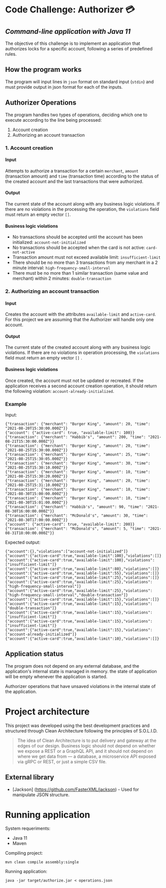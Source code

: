 # Code Challenge: Authorizer 💳

## _Command-line application with Java 11_

The objective of this challenge is to implement an application that authorizes locks for a specific account, following a series of predefined rules.

## How the program works

The program will input lines in `json` format on standard input (`stdin`) and must provide output in json format for each of the inputs.

## Authorizer Operations

The program handles two types of operations, deciding which one to execute according to the line being processed:

1. Account creation
2. Authorizing an account transaction

### 1. Account creation

#### Input

Attempts to authorize a transaction for a certain `merchant`, `amount` (transaction amount) and `time` (transaction time) according to the status of the created account and the last transactions that were authorized.

#### Output

The current state of the account along with any business logic violations. If there are no violations in the processing the operation, the `violations` field must return an empty vector `[]`.

#### Business logic violations

- No transactions should be accepted until the account has been initialized: `account-not-initialized`
- No transactions should be accepted when the card is not active: `card-not-active`
- Transaction amount must not exceed available limit: `insufficient-limit`
- There should be no more than 3 transactions from any merchant in a 2 minute interval: `high-frequency-small-interval`
- There must be no more than 1 similar transaction (same value and merchant) within 2 minutes: `double-transaction`

### 2. Authorizing an account transaction

#### Input

Creates the account with the attributes `available-limit` and `active-card`. For this project we are assuming that the Authorizer will handle only one account.

#### Output

The current state of the created account along with any business logic violations. If there are no violations in operation processing, the `violations` field must return an empty vector `[]` .

#### Business logic violations

Once created, the account must not be updated or recreated. If the application receives a second account creation operation, it should return the following violation: `account-already-initialized`.

### Example

Input:

```
{"transaction": {"merchant": "Burger King", "amount": 20, "time": "2021-08-20T15:30:00.000Z"}}
{"account": {"active-card": true, "available-limit": 100}}
{"transaction": {"merchant": "Habbib's", "amount": 200, "time": "2021-08-21T15:30:00.000Z"}}
{"transaction": {"merchant": "Burger King", "amount": 20, "time": "2021-08-25T15:30:00.000Z"}}
{"transaction": {"merchant": "Burger King", "amount": 25, "time": "2021-08-25T15:30:05.000Z"}}
{"transaction": {"merchant": "Burger King", "amount": 30, "time": "2021-08-25T15:30:10.000Z"}}
{"transaction": {"merchant": "Burger King", "amount": 10, "time": "2021-08-25T15:30:20.000Z"}}
{"transaction": {"merchant": "Burger King", "amount": 20, "time": "2021-08-25T15:31:10.000Z"}}
{"transaction": {"merchant": "Burger King", "amount": 10, "time": "2021-08-30T15:00:00.000Z"}}
{"transaction": {"merchant": "Burger King", "amount": 10, "time": "2021-08-30T15:01:00.000Z"}}
{"transaction": {"merchant": "Habbib's", "amount": 90, "time": "2021-08-30T16:00:00.000Z"}}
{"transaction": {"merchant": "McDonald's", "amount": 30, "time": "2021-08-30T17:00:00.000Z"}}
{"account": {"active-card": true, "available-limit": 200}}
{"transaction": {"merchant": "McDonald's", "amount": 5, "time": "2021-08-31T18:00:00.000Z"}}
```

Expected output:

```
{"account":{},"violations":["account-not-initialized"]}
{"account":{"active-card":true,"available-limit":100},"violations":[]}
{"account":{"active-card":true,"available-limit":100},"violations":["insufficient-limit"]}
{"account":{"active-card":true,"available-limit":80},"violations":[]}
{"account":{"active-card":true,"available-limit":55},"violations":[]}
{"account":{"active-card":true,"available-limit":25},"violations":[]}
{"account":{"active-card":true,"available-limit":25},"violations":["high-frequency-small-interval"]}
{"account":{"active-card":true,"available-limit":25},"violations":["high-frequency-small-interval","double-transaction"]}
{"account":{"active-card":true,"available-limit":15},"violations":[]}
{"account":{"active-card":true,"available-limit":15},"violations":["double-transaction"]}
{"account":{"active-card":true,"available-limit":15},"violations":["insufficient-limit"]}
{"account":{"active-card":true,"available-limit":15},"violations":["insufficient-limit"]}
{"account":{"active-card":true,"available-limit":15},"violations":["account-already-initialized"]}
{"account":{"active-card":true,"available-limit":10},"violations":[]}
```

## Application status

The program does not depend on any external database, and the application's internal state is managed in memory. the state of application will be empty whenever the application is started.

Authorizer operations that have unsaved violations in the internal state of the application.

# Project architecture

This project was developed using the best development practices and structured through Clean Architecture following the principles of S.O.L.I.D.

> The idea of Clean Architecture is to put delivery and gateway at the edges of our design. Business logic should not depend on whether we expose a REST or a GraphQL API, and it should not depend on where we get data from — a database, a microservice API exposed via gRPC or REST, or just a simple CSV file.

## External library

- [Jackson] (https://github.com/FasterXML/jackson) - Used for manipulate JSON structure.

# Running application

System requeriments:

- Java 11
- Maven

Compiling project:
```
mvn clean compile assembly:single
```

Running application:
```
java -jar target/authorize.jar < operations.json
```
